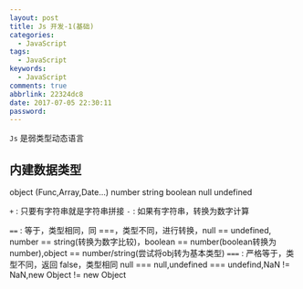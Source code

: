 ```yaml
---
layout: post
title: Js 开发-1(基础)
categories:
  - JavaScript
tags:
  - JavaScript
keywords:
  - JavaScript
comments: true
abbrlink: 22324dc8
date: 2017-07-05 22:30:11
password:
---
```


 

<!--more-->
`Js` 是弱类型动态语言

## 内建数据类型

object (Func,Array,Date...)
number
string
boolean
null
undefined

`+` : 只要有字符串就是字符串拼接
`-` : 如果有字符串，转换为数字计算


`==` : 等于，类型相同，同 ===，类型不同，进行转换，null == undefined, number == string(转换为数字比较)，boolean == number(boolean转换为number),object == number/string(尝试将obj转为基本类型)
`===` : 严格等于，类型不同，返回 false，类型相同 null === null,undefined === undefind,NaN != NaN,new Object != new Object

